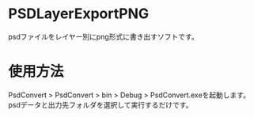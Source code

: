 # PSDLayerExportPNG
psdファイルをレイヤー別にpng形式に書き出すソフトです。

# 使用方法
PsdConvert > PsdConvert > bin > Debug > PsdConvert.exeを起動します。  
psdデータと出力先フォルダを選択して実行するだけです。